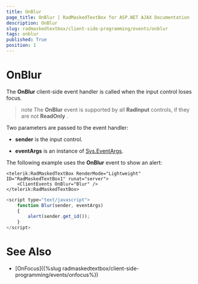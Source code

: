 ```yaml
---
title: OnBlur
page_title: OnBlur | RadMaskedTextBox for ASP.NET AJAX Documentation
description: OnBlur
slug: radmaskedtextbox/client-side-programming/events/onblur
tags: onblur
published: True
position: 1
---
```


# OnBlur



The **OnBlur** client-side event handler is called when the input control loses focus.

>note The **OnBlur** event is supported by all **RadInput** controls, if they are not **ReadOnly** .
>


Two parameters are passed to the event handler:

* **sender** is the input control.

* **eventArgs** is an instance of [Sys.EventArgs](http://www.asp.net/AJAX/Documentation/Live/ClientReference/Sys/EventArgsClass/default.aspx).

The following example uses the **OnBlur** event to show an alert:

````ASPNET
<telerik:RadMaskedTextBox RenderMode="Lightweight" ID="RadMaskedTextBox1" runat="server">
	<ClientEvents OnBlur="Blur" />
</telerik:RadMaskedTextBox>
````



````JavaScript
<script type="text/javascript">
	function Blur(sender, eventArgs)
	{
		alert(sender.get_id());
	}
</script>
````



# See Also

 * [OnFocus]({%slug radmaskedtextbox/client-side-programming/events/onfocus%})

